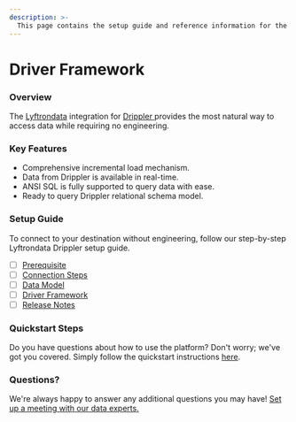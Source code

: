 ```yaml
---
description: >-
  This page contains the setup guide and reference information for the Drippler source connector.
---
```


# Driver Framework

### Overview

The [Lyftrondata](https://www.lyftrondata.com/) integration for [Drippler](https://www.lyftrondata.com/integration/drippler/)[ ](https://www.lyftrondata.com/integration/drippler/)provides the most natural way to access data while requiring no engineering.

### Key Features

* Comprehensive incremental load mechanism.
* Data from Drippler is available in real-time.&#x20;
* ANSI SQL is fully supported to query data with ease.
* Ready to query Drippler relational schema model.

### Setup Guide

To connect to your destination without engineering, follow our step-by-step Lyftrondata Drippler setup guide.

* [ ] [Prerequisite](../../marketing-analytics/drippler/prerequisite.md)
* [ ] [Connection Steps](../../marketing-analytics/drippler/connection-steps.md)
* [ ] [Data Model](../../marketing-analytics/drippler/data-model/)
* [ ] [Driver Framework](../../marketing-analytics/drippler/driver-framework/)
* [ ] [Release Notes](../../marketing-analytics/drippler/release-notes.md)

### Quickstart Steps

Do you have questions about how to use the platform? Don't worry; we've got you covered. Simply follow the quickstart instructions [here](../../../quickstart-steps.md).

### Questions? <a href="#questions" id="questions"></a>

We're always happy to answer any additional questions you may have! [Set up a meeting with our data experts.](https://www.lyftrondata.com/book-a-meeting/)


